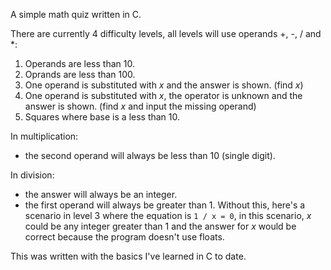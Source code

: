 A simple math quiz written in C.

There are currently 4 difficulty levels, all levels will use operands +, -, / and *:

1. Operands are less than 10.
2. Oprands are less than 100.
3. One operand is substituted with *x* and the answer is shown. (find *x*)
4. One operand is substituted with *x*, the operator is unknown and the answer is shown. (find *x* and input the missing operand)
5. Squares where base is a less than 10.

In multiplication: 
- the second operand will always be less than 10 (single digit).

In division:
- the answer will always be an integer.
- the first operand will always be greater than 1. Without this, here's a scenario in level 3 where the equation is `1 / x = 0`, in this scenario, *x* could be any integer greater than 1 and the answer for *x* would be correct because the program doesn't use floats.


This was written with the basics I've learned in C to date.
